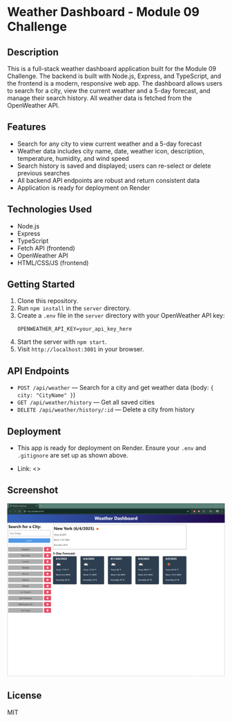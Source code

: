 # Weather Dashboard - Module 09 Challenge

## Description
This is a full-stack weather dashboard application built for the Module 09 Challenge. The backend is built with Node.js, Express, and TypeScript, and the frontend is a modern, responsive web app. The dashboard allows users to search for a city, view the current weather and a 5-day forecast, and manage their search history. All weather data is fetched from the OpenWeather API.

## Features
- Search for any city to view current weather and a 5-day forecast
- Weather data includes city name, date, weather icon, description, temperature, humidity, and wind speed
- Search history is saved and displayed; users can re-select or delete previous searches
- All backend API endpoints are robust and return consistent data
- Application is ready for deployment on Render

## Technologies Used
- Node.js
- Express
- TypeScript
- Fetch API (frontend)
- OpenWeather API
- HTML/CSS/JS (frontend)

## Getting Started
1. Clone this repository.
2. Run `npm install` in the `server` directory.
3. Create a `.env` file in the `server` directory with your OpenWeather API key:
   ```
   OPENWEATHER_API_KEY=your_api_key_here
   ```
4. Start the server with `npm start`.
5. Visit `http://localhost:3001` in your browser.

## API Endpoints
- `POST /api/weather` — Search for a city and get weather data (body: `{ city: "CityName" }`)
- `GET /api/weather/history` — Get all saved cities
- `DELETE /api/weather/history/:id` — Delete a city from history

## Deployment
- This app is ready for deployment on Render. Ensure your `.env` and `.gitignore` are set up as shown above.

- Link: <>

## Screenshot
![Weather Dashboard Screenshot](./Assets/Screenshot.png)

## License
MIT
